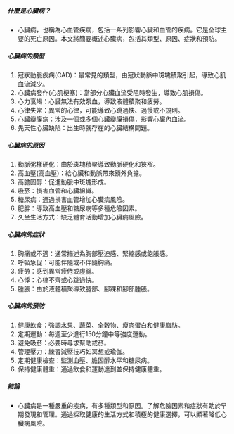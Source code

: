 ##### 什麼是心臟病？
* 心臟病，也稱為心血管疾病，包括一系列影響心臟和血管的疾病。它是全球主要的死亡原因。本文將簡要概述心臟病，包括其類型、原因、症狀和預防。

##### 心臟病的類型
1. 冠狀動脈疾病(CAD)：最常見的類型，由冠狀動脈中斑塊積聚引起，導致心肌血流減少。
2. 心臟病發作(心肌梗塞)：當部分心臟血流受阻時發生，導致心肌損傷。
3. 心力衰竭：心臟無法有效泵血，導致液體積聚和疲勞。
4. 心律失常：異常的心律，可能導致心跳過快、過慢或不規則。
5. 心臟瓣膜病：涉及一個或多個心臟瓣膜損傷，影響心臟內血流。
6. 先天性心臟缺陷：出生時就存在的心臟結構問題。

##### 心臟病的原因
1. 動脈粥樣硬化：由於斑塊積聚導致動脈硬化和狹窄。
2. 高血壓(高血壓)：給心臟和動脈帶來額外負擔。
3. 高膽固醇：促進動脈中斑塊形成。
4. 吸菸：損害血管和心臟組織。
5. 糖尿病：通過損害血管增加心臟病風險。
6. 肥胖：導致高血壓和糖尿病等多種危險因素。
7. 久坐生活方式：缺乏體育活動增加心臟病風險。

##### 心臟病的症狀
1. 胸痛或不適：通常描述為胸部壓迫感、緊縮感或飽脹感。
2. 呼吸急促：可能伴隨或不伴隨胸痛。
3. 疲勞：感到異常疲倦或虛弱。
4. 心悸：心律不齊或心跳過快。
5. 腫脹：由於液體積聚導致腿部、腳踝和腳部腫脹。

##### 心臟病的預防
1. 健康飲食：強調水果、蔬菜、全穀物、瘦肉蛋白和健康脂肪。
2. 定期運動：每週至少進行150分鐘中等強度運動。
3. 避免吸菸：必要時尋求幫助戒菸。
4. 管理壓力：練習減壓技巧如冥想或瑜伽。
5. 定期健康檢查：監測血壓、膽固醇水平和糖尿病。
6. 保持健康體重：通過飲食和運動達到並保持健康體重。

##### 結論
* 心臟病是一種嚴重的疾病，有多種類型和原因。了解危險因素和症狀有助於早期發現和管理。通過採取健康的生活方式和積極的健康選擇，可以顯著降低心臟病風險。